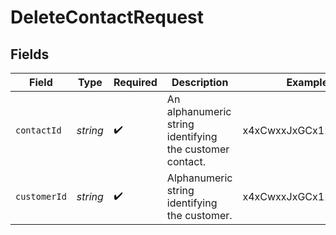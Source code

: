 # DeleteContactRequest


## Fields

| Field                                                    | Type                                                     | Required                                                 | Description                                              | Example                                                  |
| -------------------------------------------------------- | -------------------------------------------------------- | -------------------------------------------------------- | -------------------------------------------------------- | -------------------------------------------------------- |
| `contactId`                                              | *string*                                                 | :heavy_check_mark:                                       | An alphanumeric string identifying the customer contact. | x4xCwxxJxGCx123Rx5xTx                                    |
| `customerId`                                             | *string*                                                 | :heavy_check_mark:                                       | Alphanumeric string identifying the customer.            | x4xCwxxJxGCx123Rx5xTx                                    |
